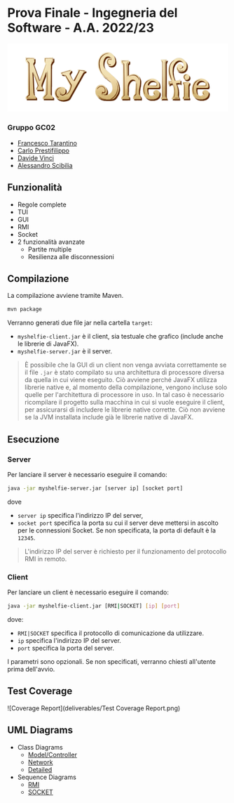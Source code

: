 # Prova Finale - Ingegneria del Software - A.A. 2022/23
![Logo](src/main/resources/images/icons/title.png)

### Gruppo GC02
- [Francesco Tarantino](https://github.com/francescotarantino)
- [Carlo Prestifilippo](https://github.com/carloprestifilippo)
- [Davide Vinci](https://github.com/Darco0)
- [Alessandro Scibilia](https://github.com/tw-fl)

## Funzionalità
- Regole complete
- TUI
- GUI 
- RMI
- Socket
- 2 funzionalità avanzate 
  - Partite multiple 
  - Resilienza alle disconnessioni

## Compilazione
La compilazione avviene tramite Maven.
```bash
mvn package
```
Verranno generati due file jar nella cartella `target`:
- `myshelfie-client.jar` è il client, sia testuale che grafico (include anche le librerie di JavaFX).
- `myshelfie-server.jar` è il server.

>È possibile che la GUI di un client non venga avviata correttamente se il file `.jar` è stato compilato su una architettura di processore diversa da quella in cui viene eseguito.
Ciò avviene perché JavaFX utilizza librerie native e, al momento della compilazione, vengono incluse solo quelle per l'architettura di processore in uso.
In tal caso è necessario ricompilare il progetto sulla macchina in cui si vuole eseguire il client, per assicurarsi di includere le librerie native corrette.
Ciò non avviene se la JVM installata include già le librerie native di JavaFX.

## Esecuzione
### Server
Per lanciare il server è necessario eseguire il comando:
```bash
java -jar myshelfie-server.jar [server ip] [socket port]
```
dove
- `server ip` specifica l'indirizzo IP del server,
- `socket port` specifica la porta su cui il server deve mettersi in ascolto per le connessioni Socket.
Se non specificata, la porta di default è la `12345`.
>L'indirizzo IP del server è richiesto per il funzionamento del protocollo RMI in remoto.
### Client
Per lanciare un client è necessario eseguire il comando:
```bash
java -jar myshelfie-client.jar [RMI|SOCKET] [ip] [port]
```
dove:
- `RMI|SOCKET` specifica il protocollo di comunicazione da utilizzare.
- `ip` specifica l'indirizzo IP del server.
- `port` specifica la porta del server.

I parametri sono opzionali. Se non specificati, verranno chiesti all'utente prima dell'avvio.

## Test Coverage
![Coverage Report](deliverables/Test Coverage Report.png)

## UML Diagrams
- Class Diagrams
  - [Model/Controller](deliverables/uml/UML%20Class%20Diagram%20-%20Model%20Controller.pdf)
  - [Network](deliverables/uml/UML%20Class%20Diagram%20-%20Network.pdf)
  - [Detailed](deliverables/uml/UML%20Class%20Diagram%20-%20Detailed.png)
- Sequence Diagrams
  - [RMI](deliverables/uml/UML%20Sequence%20Diagram%20-%20RMI.pdf)
  - [SOCKET](deliverables/uml/UML%20Sequence%20Diagram%20-%20SOCKET.pdf)